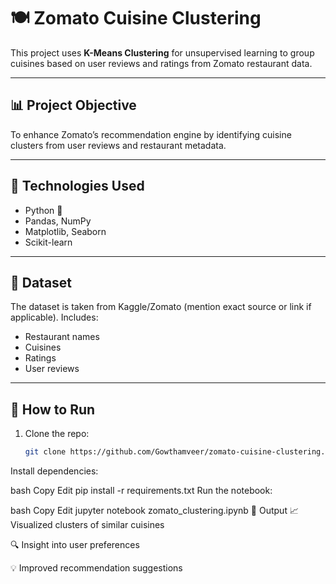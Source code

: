 # 🍽️ Zomato Cuisine Clustering

This project uses **K-Means Clustering** for unsupervised learning to group cuisines based on user reviews and ratings from Zomato restaurant data.

---

## 📊 Project Objective

To enhance Zomato’s recommendation engine by identifying cuisine clusters from user reviews and restaurant metadata.

---

## 🧠 Technologies Used
- Python 🐍
- Pandas, NumPy
- Matplotlib, Seaborn
- Scikit-learn

---

## 📁 Dataset
The dataset is taken from Kaggle/Zomato (mention exact source or link if applicable). Includes:
- Restaurant names
- Cuisines
- Ratings
- User reviews

---

## 🚀 How to Run
1. Clone the repo:
   ```bash
   git clone https://github.com/Gowthamveer/zomato-cuisine-clustering.git
Install dependencies:

bash
Copy
Edit
pip install -r requirements.txt
Run the notebook:

bash
Copy
Edit
jupyter notebook zomato_clustering.ipynb
📌 Output
📈 Visualized clusters of similar cuisines

🔍 Insight into user preferences

💡 Improved recommendation suggestions
